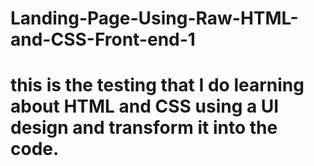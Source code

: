 # Landing-Page-Using-Raw-HTML-and-CSS-Front-end-1

<h1>this is the testing that I do learning about HTML and CSS using a UI design and transform it into the code.</h1>
